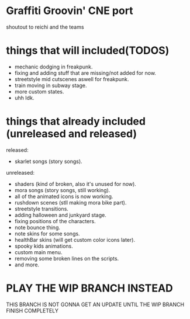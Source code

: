 # Graffiti Groovin' CNE port
shoutout to reichi and the teams

# things that will included(TODOS)
- mechanic dodging in freakpunk.
- fixing and adding stuff that are missing/not added for now.
- streetstyle mid cutscenes aswell for freakpunk.
- train moving in subway stage.
- more custom states.
- uhh Idk.

# things that already included (unreleased and released)
released:
- skarlet songs (story songs).

unreleased:
- shaders (kind of broken, also it's unused for now).
- mora songs (story songs, still working).
- all of the animated icons is now working.
- rushdown scenes (stll making mora bike part).
- streetstyle transitions.
- adding halloween and junkyard stage.
- fixing positions of the characters.
- note bounce thing.
- note skins for some songs.
- healthBar skins (will get custom color icons later).
- spooky kids animations.
- custom main menu.
- removing some broken lines on the scripts.
- and more.

# PLAY THE WIP BRANCH INSTEAD
THIS BRANCH IS NOT GONNA GET AN UPDATE UNTIL THE WIP BRANCH FINISH COMPLETELY
